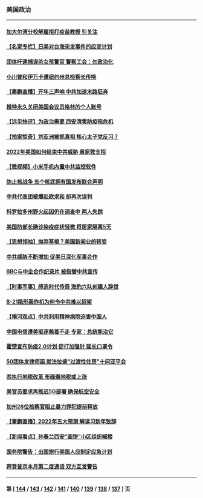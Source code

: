 ### 美国政治
---
#### [加大尔湾分校解雇拒打疫苗教授 引关注](../../pages/ncid1078159/n13480193.md) 
#### [【名家专栏】日美对台海突发事件的应变计划](../../pages/ncid1078159/n13478949.md) 
#### [团体吁逮捕误杀女孩警官 警察工会：勿政治化](../../pages/ncid1078159/n13480082.md) 
#### [小川普和伊万卡遭纽约州总检察长传唤](../../pages/ncid1078159/n13479880.md) 
#### [【秦鹏直播】开年三声响 中共加速末路狂奔](../../pages/ncid1078159/n13479807.md) 
#### [推特永久关闭美国会议员格林的个人账号](../../pages/ncid1078159/n13479874.md) 
#### [【远见快评】为政治需要 西安清零防疫陷危机](../../pages/ncid1078159/n13479781.md) 
#### [【拍案惊奇】刘亚洲被抓真相 核心太子党反习？](../../pages/ncid1078159/n13479044.md) 
#### [2022年美国如何结束中共威胁 章家敦支招](../../pages/ncid1078159/n13479552.md) 
#### [【微视频】小米手机内置中共监控软件](../../pages/ncid1078159/n13479035.md) 
#### [防止核战争 五个核武拥有国发布联合声明](../../pages/ncid1078159/n13479379.md) 
#### [中共代表团被爆赴欧求和 却再次误判](../../pages/ncid1078159/n13479045.md) 
#### [科罗拉多州野火起因仍在调查中 两人失踪](../../pages/ncid1078159/n13477836.md) 
#### [美国防部长确诊染疫症状轻微 将居家隔离5天](../../pages/ncid1078159/n13477638.md) 
#### [【思想领袖】抛弃草根？美国新闻业的转变](../../pages/ncid1078159/n13437425.md) 
#### [中共威胁不断增加 促美日深化军事合作](../../pages/ncid1078159/n13477199.md) 
#### [BBC与中企合作纪录片 被指替中共宣传](../../pages/ncid1078159/n13476937.md) 
#### [【时事军事】缔造时代传奇 海豹六队创建人辞世](../../pages/ncid1078159/n13473192.md) 
#### [B-21隐形轰炸机为何令中共难以招架](../../pages/ncid1078159/n13465149.md) 
#### [【横河观点】中共利用精神病院迫害中国人](../../pages/ncid1078159/n13475362.md) 
#### [中国电信遭美驱逐赖着不走 专家：总统能治它](../../pages/ncid1078159/n13475181.md) 
#### [霍楚宣布防疫2.0计划 促打加强针 延长口罩令](../../pages/ncid1078159/n13473690.md) 
#### [50团体发律师函 就法拉盛“过渡性住房”十问亚平会](../../pages/ncid1078159/n13473670.md) 
#### [若执行地税改革 布碌崙地税或上涨](../../pages/ncid1078159/n13473673.md) 
#### [美官员要求再推迟5G部署 确保航空安全](../../pages/ncid1078159/n13473724.md) 
#### [加州28位检察官阻止暴力罪犯提前释放](../../pages/ncid1078159/n13473530.md) 
#### [【秦鹏直播】2022年五大预测 解读习新年致辞](../../pages/ncid1078159/n13473203.md) 
#### [【新闻看点】孙春兰西安“画饼”小区组织喊楼](../../pages/ncid1078159/n13473196.md) 
#### [国务院警告：出国旅行美国人应制定应急计划](../../pages/ncid1078159/n13473234.md) 
#### [拜登普京本月第二度通话 双方互发警告](../../pages/ncid1078159/n13473224.md) 

---
#### 第 [ [144](./144.md) / [143](./143.md) / [142](./142.md) / [141](./141.md) / [140](./140.md) / [139](./139.md) / [138](./138.md) / [137](./137.md) ] 页
